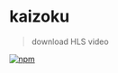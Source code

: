 # kaizoku

> download HLS video

[![npm](https://img.shields.io/npm/v/@musakui/kaizoku.svg)](https://www.npmjs.com/package/@musakui/kaizoku)
